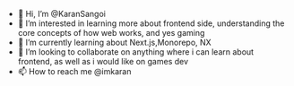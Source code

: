 - 👋 Hi, I’m @KaranSangoi
- 👀 I’m interested in learning more about frontend side, understanding the core concepts of how web works, and yes gaming
- 🌱 I’m currently learning about Next.js,Monorepo, NX
- 💞️ I’m looking to collaborate on anything where i can learn about frontend, as well as i would like on games dev
- 📫 How to reach me @imkaran

<!---
KaranSangoi/KaranSangoi is a ✨ special ✨ repository because its `README.md` (this file) appears on your GitHub profile.
You can click the Preview link to take a look at your changes.
--->
